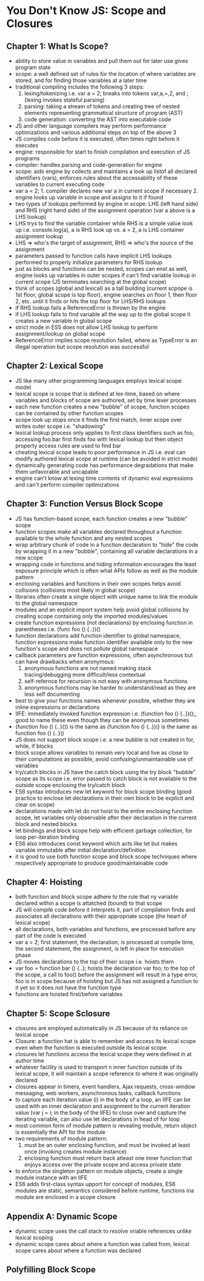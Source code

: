 You Don't Know JS: Scope and Closures
=====================================

Chapter 1: What Is Scope?
-------------------------
- ability to store value in variables and pull them out for later use gives program state
- scope: a well defined set of rules for the location of where variables are stored, and for finding those variables at a later time
- traditional compiling includes the following 3 steps:
    1. lexing/tokenizing i.e. var a = 2; breaks into tokens var,a,=,2, and ; (lexing invokes stateful parsing)
    2. parsing: taking a stream of tokens and creating tree of nested elements representing grammatical structure of program (AST)
    3. code generation: converting the AST into executable code
- JS and other language compilers may perform performance optimizations and various additional steps on top of the above 3
- JS compiles code before it is executed, often times right before it executes
- engine: responsible for start to finish compilation and execution of JS programs
- compiler: handles parsing and code-generation for engine
- scope: aids engine by collects and maintains a look up listof all declared identifiers (vars), enforces rules about the accessability of these variables to current executing code
- var a = 2; 1. compiler declares new var a in current scope if necessary 2. engine looks up variable in scope and assigns to it if found
- two types of lookups performed by engine in scope: LHS (left hand side) and RHS (right hand side) of the assignment operation (var a above is a LHS lookup)
- LHS trys to find the variable container while RHS is a simple value look up i.e. console.log(a), a is RHS look up vs. a = 2, a is LHS container assignment lookup
- LHS => who's the target of assignment, RHS => who's the source of the assignment
- parameters passed to function calls have implicit LHS lookups performed to properly initialize parameters for RHS lookup
- just as blocks and functions can be nested, scopes can enst as well, engine looks up variables in outer scopes if can't find variable lookup in current scope (JS terminates searching at the global scope)
- think of scopes (global and lexical) as a tall building (current scpope is 1st floor, global scope is top floor), engine searches on floor 1, then floor 2, etc. until it finds or hits the top floor for LHS/RHS lookups
- if RHS lookup fails a ReferenceError is thrown by the engine
- if LHS lookup fails to find variable all the way up to the global scope it creates a new variable in global scope
- strict mode in ES5 does not allow LHS lookup to perform assignment/lookup on global scope
- ReferenceError implies scope resolution failed, where as TypeError is an illegal operation but scope resolution was successful

Chapter 2: Lexical Scope
------------------------
- JS like many other programming languages employs lexical scope model
- lexical scope is scope that is defined at lex-time, based on where variables and blocks of scope are authored, set by time lexer processes
- each new function creates a new "bubble" of scope, function scopes can be contained by other function scopes
- scope look up stops once it finds the first match, inner scope over writes outer scope i.e. "shadowing"
- lexical lookup process only applies to first class identifiers such as foo, accessing foo.bar first finds foo with lexical lookup but then object property access rules are used to find bar
- cheating lexical scope leads to poor performance in JS i.e. eval can modify authored lexical scope at runtime (can be avoided in strict mode)
- dynamically generating code has performance degradations that make them unfavorable and uncapable
- engine can't know at lexing time contents of dynamic eval expressions and can't perform compiler optimizations

Chapter 3: Function Versus Block Scope
--------------------------------------
- JS has function-based scope, each function creates a new "bubble" scope
- function scopes make all variables declared throughout a function available to the whole function and any nested scopes
- wrap arbitrary chunk of code in a function declaration to "hide" the code by wrapping it in a new "bubble", containing all variable declarations in a new scope
- wrapping code in functions and hiding information encourages the least exposure principle which is often what APIs follow as well as the module pattern
- enclosing variables and functions in their own scopes helps avoid collisions (collisions most likely in global scope)
- libraries often create a single object with unique name to link the module to the global namespace
- modules and an explicit import system help avoid global collisions by creating scope containing only the imported modules/values
- create function expressions (not declarations) by enclosing function in parentheses i.e. (func foo () {..})()
- function declarations add function identifier to global namespace, function expressions make function identifier available only to the new function's scope and does not pollute global namespace
- callback parameters are function expressions, often asynchronous but can have drawbacks when anonymous:
    1. anonymous functions are not named making stack tracing/debugging more difficult/less contextual
    2. self-refernce for recursion is not easy with anonymous functions
    3. anonymous functions may be harder to understand/read as they are less self documenting
- best to give your functions names whenever possible, whether they are inline expressions or declarations
- IIFE: immediately invoked function expression i.e. (function foo () {..})();, good to name these even though they can be anonymous sometimes
- (function foo () {..}()) is the same as (function foo () {..})() is the same as function foo () {..}()
- JS does not support block scope i.e. a new bubble is not created in for, while, if blocks
- block scope allows variables to remain very local and live as close to their computations as possible, avoid confusing/unmaintainable use of variables
- try/catch blocks in JS have the catch block using the try block "bubble" scope as its scope i.e. error passed to catch block is not available to the outside scope enclosing the try/catch block
- ES6 syntax introduces new let keyword for block scope binding (good practice to enclose let declarations in their own block to be explicit and clear on scope)
- declarations made with let do not hoist to the entire enclosing function scope, let variables only observable after their declaration in the current block and nested blocks
- let bindings and block scope help with efficient garbage collection, for loop per-iteration binding
- ES6 also introduces const keyword which acts like let but makes variable immutable after initial declaration/definition
- it is good to use both function scope and block scope techniques where respectively appropriate to produce good/maintainable code

Chapter 4: Hoisting
-------------------
- both function and block scope adhere to the rule that ny variable declared within a scope is attatched (bound) to that scope
- JS will compile code before it interprets it, part of compilation finds and associates all declarations with their appropriate scope (the heart of lexical scope)
- all declarations, both variables and functions, are processed before any part of the code is executed
- var a = 2; first statement, the declaration, is processed at compile time, the second statement, the assignment, is left in place for execution phase
- JS moves declarations to the top of their scope i.e. hoists them
- var foo = function bar () {..}; hoists the declaration var foo; to the top of the scope, a call to foo() before the assignment will result in a type error, foo is in scope because of hoisting but JS has not assigned a function to it yet so it does not have the function type
- functions are hoisted first/before variables

Chapter 5: Scope Sclosure
-------------------------
- closures are employed automatically in JS because of its reliance on lexical scope
- Closure: a function hat is able to remember and access its lexical scope even when the function is executed outside its lexical scope
- closures let functions access the lexical scope they were defined in at author time
- whatever facility is used to transport n inner function outside of its lexical scope, it will maintain a scope reference to where it was originally declared
- closures appear in timers, event handlers, Ajax requests, cross-window messaging, web workers, asynchronous tasks, callback functions
- to capture each iteration value (i) in the body of a loop, an IIFE can be used with an inner declaration and assignment to the current iteration value (var j = i; in the body of the IIFE) to close over and capture the iterating variable, can also use let declarations in head of for loop
- most common form of module pattern is revealing module, return object is essentially the API for the module
- two requirements of module pattern:
    1. must be an outer enclosing function, and must be invoked at least once (invoking creates module instance)
    2. enclosing function must return back atleast one inner function that enjoys access over the private scope and access private state
- to enforce the singleton pattern on module objects, create a single module instance with an IIFE
- ES6 adds first-class syntax upport for concept of modules, ES6 modules are static, semantics considered before runtime, functions ina  module are enclosed in a scope closure

Appendix A: Dynamic Scope
-------------------------
- dynamic scope uses the call stack to resolve vriable references unlike lexical scoping
- dynamic scope cares about where a function was called from, lexical scope cares about where a function was declared

Polyfilling Block Scope
-----------------------
